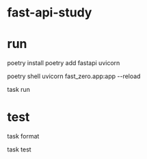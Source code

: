 # fast-api-study

# run
poetry install
poetry add fastapi uvicorn

poetry shell
uvicorn fast_zero.app:app --reload

task run

# test
task format

task test
